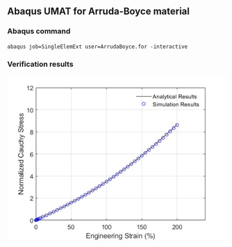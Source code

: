 ## Abaqus UMAT for Arruda-Boyce material

### Abaqus command
```
abaqus job=SingleElemExt user=ArrudaBoyce.for -interactive
```

### Verification results
![image](https://github.com/brightfrank1999/abaqus-umat/blob/main/NeoHookean/img/Verification.jpg)

